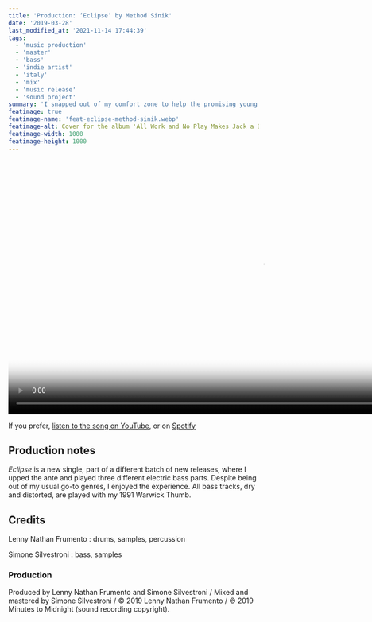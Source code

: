 ```yaml
---
title: 'Production: ‘Eclipse’ by Method Sinik'
date: '2019-03-28'
last_modified_at: '2021-11-14 17:44:39'
tags:
  - 'music production'
  - 'master'
  - 'bass'
  - 'indie artist'
  - 'italy'
  - 'mix'
  - 'music release'
  - 'sound project'
summary: 'I snapped out of my comfort zone to help the promising young artist Method Sinik with the production of his recent EP.'
featimage: true
featimage-name: 'feat-eclipse-method-sinik.webp'
featimage-alt: Cover for the album 'All Work and No Play Makes Jack a Dull Boy'
featimage-width: 1000
featimage-height: 1000
---
```

<video controls src="{{ site.url }}/assets/videos/eclipse-method-sinik.mp4"
  poster="{{ site.url }}/assets/videos/eclipse-method-sinik.jpg"
  width="1024">
  Sorry, your browser doesn't support embedded videos, but you can <a href="{{ site.url }}/assets/videos/eclipse-method-sinik.mp4">download it</a> and watch it with your favorite video player.
</video>

If you prefer, [listen to the song on YouTube](https://youtu.be/D0mFNEwirGg), or on [Spotify](https://open.spotify.com/track/3Ydz49mYSfJ122pCf9PQrd?si=772cd61e061f47cd)

## Production notes

_Eclipse_ is a new single, part of a different batch of new releases, where I upped the ante and played three different electric bass parts. Despite being out of my usual go-to genres, I enjoyed the experience. All bass tracks, dry and distorted, are played with my 1991 Warwick Thumb.

## Credits

Lenny Nathan Frumento
: drums, samples, percussion

Simone Silvestroni
: bass, samples

### Production
Produced by Lenny Nathan Frumento and Simone Silvestroni / Mixed and mastered by Simone Silvestroni / &copy;&nbsp;2019 Lenny Nathan Frumento / ℗&nbsp;2019 Minutes to Midnight (sound recording copyright).